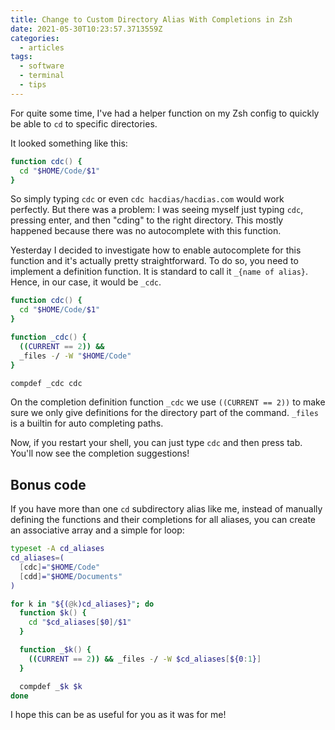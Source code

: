 ```yaml
---
title: Change to Custom Directory Alias With Completions in Zsh
date: 2021-05-30T10:23:57.3713559Z
categories:
  - articles
tags:
  - software
  - terminal
  - tips
---
```


For quite some time, I've had a helper function on my Zsh config to quickly be able to `cd` to specific directories. 

<!--more-->

It looked something like this:


```zsh
function cdc() {
  cd "$HOME/Code/$1"
}
```

So simply typing `cdc` or even `cdc hacdias/hacdias.com` would work perfectly. But there was a problem: I was seeing myself just typing `cdc`, pressing enter, and then "cding" to the right directory. This mostly happened because there was no autocomplete with this function.

Yesterday I decided to investigate how to enable autocomplete for this function and it's actually pretty straightforward. To do so, you need to implement a definition function. It is standard to call it `_{name of alias}`. Hence, in our case, it would be `_cdc`.

```zsh
function cdc() {
  cd "$HOME/Code/$1"
}

function _cdc() {
  ((CURRENT == 2)) &&
  _files -/ -W "$HOME/Code"
}

compdef _cdc cdc
```

On the completion definition function `_cdc` we use `((CURRENT == 2))` to make sure we only give definitions for the directory part of the command. `_files` is a builtin for auto completing paths.

Now, if you restart your shell, you can just type `cdc` and then press tab. You'll now see the completion suggestions!

## Bonus code

If you have more than one `cd` subdirectory alias like me, instead of manually defining the functions and their completions for all aliases, you can create an associative array and a simple for loop:

```zsh
typeset -A cd_aliases
cd_aliases=(
  [cdc]="$HOME/Code"
  [cdd]="$HOME/Documents"
)

for k in "${(@k)cd_aliases}"; do
  function $k() {
    cd "$cd_aliases[$0]/$1"
  }

  function _$k() {
    ((CURRENT == 2)) && _files -/ -W $cd_aliases[${0:1}]
  }

  compdef _$k $k
done
```

I hope this can be as useful for you as it was for me!
